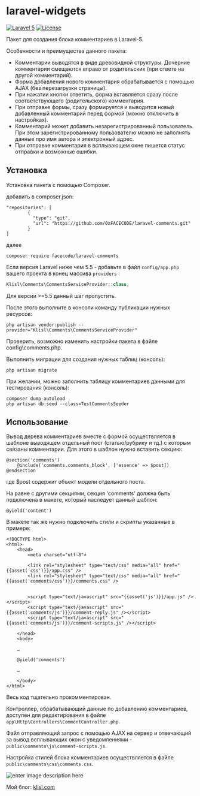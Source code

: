 laravel-widgets
=================
[![Laravel 5](https://img.shields.io/badge/Laravel-5-orange.svg?style=flat-square)](http://laravel.com)
[![License](http://img.shields.io/badge/license-MIT-brightgreen.svg?style=flat-square)](https://tldrlegal.com/license/mit-license)

Пакет для создания блока комментариев в Laravel-5.

Особенности и преимущества данного пакета:

*	Комментарии выводятся в виде древовидной структуры. Дочерние комментарии смещаются вправо от родительских (при ответе на другой комментарий).
*	Форма добавления нового комментария обрабатывается с помощью AJAX (без перезагрузки страницы).
*	При нажатии кнопки ответить, форма вставляется сразу после соответствующего (родительского) комментария.
*	При отправке формы, сразу формируется и выводится новый добавленный комментарий перед формой (можно отключить в настройках).
*	Комментарий может добавить незарегистрированный пользователь. При этом зарегистрированному пользователю можно не заполнять данные про имя автора и электронный адрес.
*	При отправке комментария в всплывающем окне пишется статус отправки и возможные ошибки.


  
Установка
------------------
Установка пакета с помощью Composer.

добавить в composer.json:
```
"repositories": [
    	{
          "type": "git",
          "url": "https://github.com/0xFACEC0DE/laravel-comments.git"
        }
]        
```
далее
```
composer require facecode/laravel-comments
```

Если версия Laravel ниже чем 5.5 - добавьте в файл `config/app.php` вашего проекта в конец массива `providers` :

```php
Klisl\Comments\CommentsServiceProvider::class,
```
Для версии >=5.5 данный шаг пропустить.

После этого выполните в консоли команду публикации нужных ресурсов:
```
php artisan vendor:publish --provider="Klisl\Comments\CommentsServiceProvider"
```

Проверить, возможно изменить настройки пакета в файле config\comments.php.

Выполнить миграции для создания нужных таблиц (консоль):
```
php artisan migrate
```

При желании, можно заполнить таблицу комментариев данными для тестирования  (консоль):
```
composer dump-autoload
php artisan db:seed --class=TestCommentsSeeder
```


Использование
-------------

Вывод дерева комментариев вместе с формой осуществляется в шаблоне выводящем отдельный пост (статью/рубрику и тд.) с которым связаны комментарии. Для этого в шаблон нужно вставить секцию:
```
@section('comments')
	@include('comments.comments_block', ['essence' => $post])
@endsection
```
 где  $post содержит объект модели отдельного поста.

На равне с другими секциями, секция 'comments' должна быть подключена в макете, который наследует данный шаблон:
```
@yield('content')
```

В макете так же нужно подключить стили и скрипты указанные в примере:
```
<!DOCTYPE html>
<html>
	<head>
		<meta charset="utf-8">
		
		<link rel="stylesheet" type="text/css" media="all" href="{{asset('css')}}/app.css" />
		<link rel="stylesheet" type="text/css" media="all" href="{{asset('comments/css')}}/comments.css" />
		
		
		<script type="text/javascript" src="{{asset('js')}}/app.js" /></script>
		<script type="text/javascript" src="{{asset('comments/js')}}/comment-reply.js" /></script>
		<script type="text/javascript" src="{{asset('comments/js')}}/comment-scripts.js" /></script>

	</head>
	<body>
	
	…
	
	@yield('comments')	
	
	…

	</body>
</html>
```

Весь код тщательно прокомментирован. 

Контроллер, обрабатывающий данные по добавлению комментариев, доступен для редактирования в файле `app\Http\Controllers\CommentController.php`. 

Файл отправляющий запрос с помощью AJAX на сервер и отвечающий за вывод всплывающих окон с уведомлениями - `public\comments\js\comment-scripts.js`.

Настройка стилей блока комментариев осуществляется в файле `public\comments\css\comments.css`.


![enter image description here](https://klisl.com/frontend/web/images/external/laravel_comments.jpg)


Мой блог: [klisl.com](https://klisl.com)  